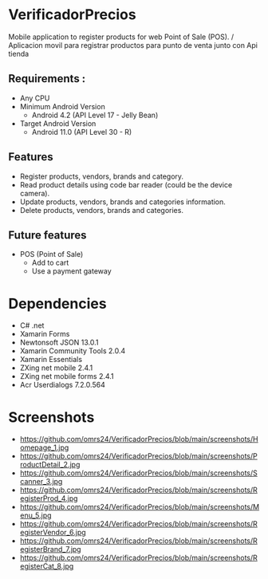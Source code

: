# VerificadorPrecios
Mobile application to register products for web Point of Sale (POS). / Aplicacion movil para registrar productos para punto de venta junto con Api tienda


## Requirements :

- Any CPU
- Minimum Android Version 
  - Android 4.2 (API Level 17 - Jelly Bean)
- Target Android Version
  - Android 11.0 (API Level 30 - R)
  
  
## Features

- Register products, vendors, brands and category.
- Read product details using code bar reader (could be the device camera).
- Update products, vendors, brands and categories information.
- Delete products, vendors, brands and categories.

## Future features
- POS (Point of Sale)
  - Add to cart
  - Use a payment gateway
  
# Dependencies

- C# .net
- Xamarin Forms 
- Newtonsoft JSON 13.0.1
- Xamarin Community Tools 2.0.4
- Xamarin Essentials 
- ZXing net mobile 2.4.1
- ZXing net mobile forms 2.4.1
- Acr Userdialogs 7.2.0.564
  
# Screenshots

- https://github.com/omrs24/VerificadorPrecios/blob/main/screenshots/Homepage_1.jpg
- https://github.com/omrs24/VerificadorPrecios/blob/main/screenshots/ProductDetail_2.jpg
- https://github.com/omrs24/VerificadorPrecios/blob/main/screenshots/Scanner_3.jpg
- https://github.com/omrs24/VerificadorPrecios/blob/main/screenshots/RegisterProd_4.jpg
- https://github.com/omrs24/VerificadorPrecios/blob/main/screenshots/Menu_5.jpg
- https://github.com/omrs24/VerificadorPrecios/blob/main/screenshots/RegisterVendor_6.jpg
- https://github.com/omrs24/VerificadorPrecios/blob/main/screenshots/RegisterBrand_7.jpg
- https://github.com/omrs24/VerificadorPrecios/blob/main/screenshots/RegisterCat_8.jpg

